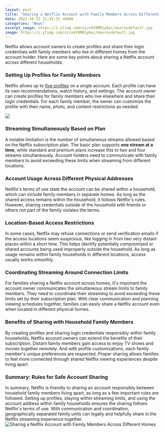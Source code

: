 ```yaml
---
layout: post
title: "Sharing a Netflix Account with Family Members Across Different Homes"
date: 2023-10-22 21:41:23 +0000
categories: "News"
excerpt_image: https://i.ytimg.com/vi/o4Y0MR1yAoc/maxresdefault.jpg
image: https://i.ytimg.com/vi/o4Y0MR1yAoc/maxresdefault.jpg
---
```


Netflix allows account owners to create profiles and share their login credentials with family members who live in different homes from the account holder. Here are some key points about sharing a Netflix account across different households:
### Setting Up Profiles for Family Members
Netflix allows up to [five profiles](https://jnewshub.github.io/2024-01-02-travelling-experiences-in-china/) on a single account. Each profile can have its own recommendations, watch history, and settings. The account owner can create profiles for family members who live elsewhere and share their login credentials. For each family member, the owner can customize the profile with their name, photo, and content restrictions as needed. 

![](https://miro.medium.com/max/1400/0*0eWPv2NNbu3EbRIY.jpg)
### Streaming Simultaneously Based on Plan
A notable limitation is the number of simultaneous streams allowed based on the Netflix subscription plan. The basic plan supports **one stream at a time**, while standard and premium plans increase this to two and four streams simultaneously. Account holders need to communicate with family members to avoid exceeding these limits when streaming from different locations.
### Account Usage Across Different Physical Addresses 
Netflix's terms of use state the account can be shared within a household, which can include family members in separate homes. As long as the shared access remains within the household, it follows Netflix's rules. However, sharing credentials outside of the household with friends or others not part of the family violates the terms.
### Location-Based Access Restrictions
In some cases, Netflix may refuse connections or send verification emails if the access locations seem suspicious, like logging in from two very distant places within a short time. This helps identify potentially compromised or shared accounts being used improperly outside the household. As long as usage remains within family households in different locations, access usually works smoothly.
### Coordinating Streaming Around Connection Limits 
For families sharing a Netflix account across homes, it's important the account owner communicates the simultaneous stream limits to family members. They need to coordinate their streaming to avoid exceeding these limits set by their subscription plan. With clear communication and planning viewing schedules together, families can easily share a Netflix account even when located in different physical homes.
### Benefits of Sharing with Household Family Members
By creating profiles and sharing login credentials responsibly within family households, Netflix account owners can extend the benefits of their subscription. Distant family members gain access to enjoy TV shows and movies together remotely. And with profile customizations, each family member's unique preferences are respected. Proper sharing allows families to feel more connected through shared Netflix viewing experiences despite living apart.
### Summary: Rules for Safe Account Sharing
In summary, Netflix is friendly to sharing an account responsibly between household family members living apart, as long as a few important rules are followed. Setting up profiles, staying within streaming limits, and using the account address within family households ensures the sharing follows Netflix's terms of use. With communication and coordination, geographically separated family units can legally and helpfully share in the Netflix streaming experience together.
![Sharing a Netflix Account with Family Members Across Different Homes](https://i.ytimg.com/vi/o4Y0MR1yAoc/maxresdefault.jpg)